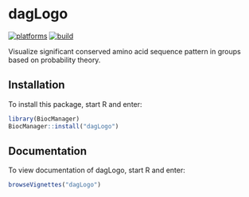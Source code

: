 # dagLogo

[![platforms](http://bioconductor.org/shields/availability/devel/dagLogo.svg)](http://bioconductor.org/packages/devel/bioc/html/dagLogo.html)
[![build](http://bioconductor.org/shields/build/devel/bioc/dagLogo.svg)](http://bioconductor.org/packages/devel/bioc/html/dagLogo.html)

Visualize significant conserved amino acid sequence pattern in groups based on probability theory.

## Installation

To install this package, start R and enter:

```r
library(BiocManager)
BiocManager::install("dagLogo")
```

## Documentation

To view documentation of dagLogo, start R and enter:
```r
browseVignettes("dagLogo")
```
